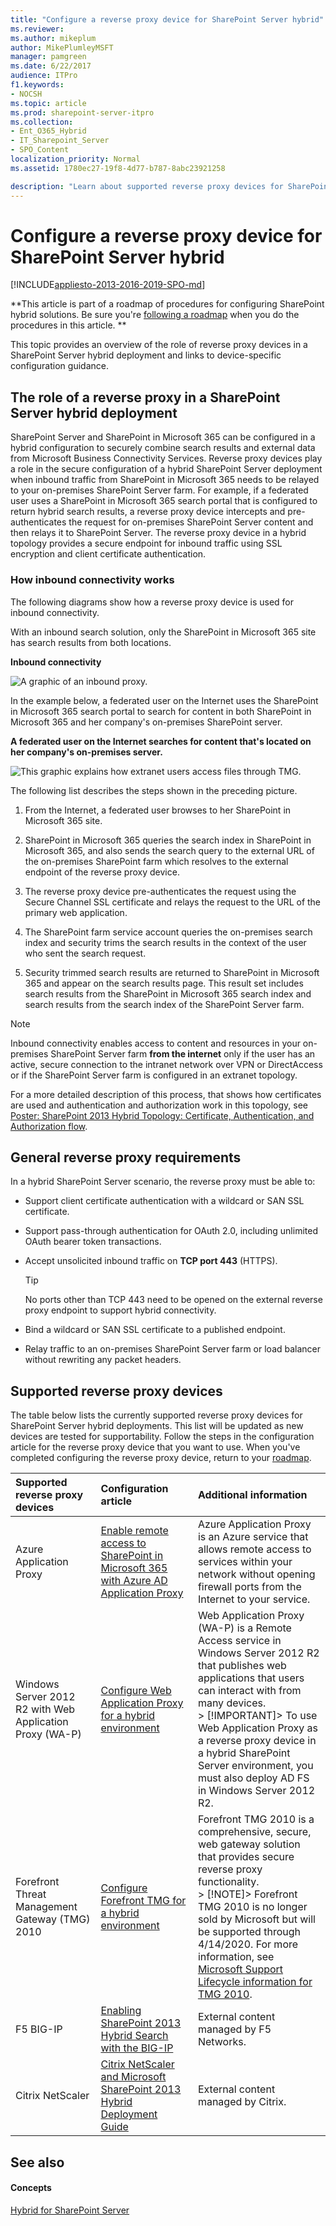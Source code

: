 ```yaml
---
title: "Configure a reverse proxy device for SharePoint Server hybrid"
ms.reviewer: 
ms.author: mikeplum
author: MikePlumleyMSFT
manager: pamgreen
ms.date: 6/22/2017
audience: ITPro
f1.keywords:
- NOCSH
ms.topic: article
ms.prod: sharepoint-server-itpro
ms.collection:
- Ent_O365_Hybrid
- IT_Sharepoint_Server
- SPO_Content
localization_priority: Normal
ms.assetid: 1780ec27-19f8-4d77-b787-8abc23921258

description: "Learn about supported reverse proxy devices for SharePoint Server hybrid deployments."
---
```


# Configure a reverse proxy device for SharePoint Server hybrid

[!INCLUDE[appliesto-2013-2016-2019-SPO-md](../includes/appliesto-2013-2016-2019-SPO-md.md)] 
  
 **This article is part of a roadmap of procedures for configuring SharePoint hybrid solutions. Be sure you're [following a roadmap](configuration-roadmaps.md) when you do the procedures in this article. **
  
This topic provides an overview of the role of reverse proxy devices in a SharePoint Server hybrid deployment and links to device-specific configuration guidance.
  
    
## The role of a reverse proxy in a SharePoint Server hybrid deployment
<a name="role"> </a>

SharePoint Server and SharePoint in Microsoft 365 can be configured in a hybrid configuration to securely combine search results and external data from Microsoft Business Connectivity Services. Reverse proxy devices play a role in the secure configuration of a hybrid SharePoint Server deployment when inbound traffic from SharePoint in Microsoft 365 needs to be relayed to your on-premises SharePoint Server farm. For example, if a federated user uses a SharePoint in Microsoft 365 search portal that is configured to return hybrid search results, a reverse proxy device intercepts and pre-authenticates the request for on-premises SharePoint Server content and then relays it to SharePoint Server. The reverse proxy device in a hybrid topology provides a secure endpoint for inbound traffic using SSL encryption and client certificate authentication.
  
### How inbound connectivity works

The following diagrams show how a reverse proxy device is used for inbound connectivity.
  
With an inbound search solution, only the SharePoint in Microsoft 365 site has search results from both locations.
  
**Inbound connectivity**

![A graphic of an inbound proxy.](../media/Inbound.gif)
  
In the example below, a federated user on the Internet uses the SharePoint in Microsoft 365 search portal to search for content in both SharePoint in Microsoft 365 and her company's on-premises SharePoint server.
  
**A federated user on the Internet searches for content that's located on her company's on-premises server.**

![This graphic explains how extranet users access files through TMG.](../media/Extranet_users_through_TMG.gif)
  
The following list describes the steps shown in the preceding picture.
  
1. From the Internet, a federated user browses to her SharePoint in Microsoft 365 site.
    
2. SharePoint in Microsoft 365 queries the search index in SharePoint in Microsoft 365, and also sends the search query to the external URL of the on-premises SharePoint farm which resolves to the external endpoint of the reverse proxy device.
    
3. The reverse proxy device pre-authenticates the request using the Secure Channel SSL certificate and relays the request to the URL of the primary web application.
    
4. The SharePoint farm service account queries the on-premises search index and security trims the search results in the context of the user who sent the search request.
    
5. Security trimmed search results are returned to SharePoint in Microsoft 365 and appear on the search results page. This result set includes search results from the SharePoint in Microsoft 365 search index and search results from the search index of the SharePoint Server farm.
    
> [!NOTE]
> Inbound connectivity enables access to content and resources in your on-premises SharePoint Server farm **from the internet** only if the user has an active, secure connection to the intranet network over VPN or DirectAccess or if the SharePoint Server farm is configured in an extranet topology. 
  
For a more detailed description of this process, that shows how certificates are used and authentication and authorization work in this topology, see [Poster: SharePoint 2013 Hybrid Topology: Certificate, Authentication, and Authorization flow](https://go.microsoft.com/fwlink/?LinkId=392320).
  
## General reverse proxy requirements
<a name="requirements"> </a>

In a hybrid SharePoint Server scenario, the reverse proxy must be able to:
  
- Support client certificate authentication with a wildcard or SAN SSL certificate.
    
- Support pass-through authentication for OAuth 2.0, including unlimited OAuth bearer token transactions.
    
- Accept unsolicited inbound traffic on **TCP port 443** (HTTPS). 
    
    > [!TIP]
    > No ports other than TCP 443 need to be opened on the external reverse proxy endpoint to support hybrid connectivity. 
  
- Bind a wildcard or SAN SSL certificate to a published endpoint.
    
- Relay traffic to an on-premises SharePoint Server farm or load balancer without rewriting any packet headers.
    
## Supported reverse proxy devices
<a name="devices"> </a>

The table below lists the currently supported reverse proxy devices for SharePoint Server hybrid deployments. This list will be updated as new devices are tested for supportability. Follow the steps in the configuration article for the reverse proxy device that you want to use. When you've completed configuring the reverse proxy device, return to your [roadmap](configuration-roadmaps.md).
  
|**Supported reverse proxy devices**|**Configuration article**|**Additional information**|
|:-----|:-----|:-----|
|Azure Application Proxy|[Enable remote access to SharePoint in Microsoft 365 with Azure AD Application Proxy](https://docs.microsoft.com/azure/active-directory/manage-apps/application-proxy-integrate-with-sharepoint-server)|Azure Application Proxy is an Azure service that allows remote access to services within your network without opening firewall ports from the Internet to your service.|
|Windows Server 2012 R2 with Web Application Proxy (WA-P)  <br/> |[Configure Web Application Proxy for a hybrid environment](configure-web-application-proxy-for-a-hybrid-environment.md) <br/> |Web Application Proxy (WA-P) is a Remote Access service in Windows Server 2012 R2 that publishes web applications that users can interact with from many devices.  <br/> > [!IMPORTANT]> To use Web Application Proxy as a reverse proxy device in a hybrid SharePoint Server environment, you must also deploy AD FS in Windows Server 2012 R2.           |
|Forefront Threat Management Gateway (TMG) 2010  <br/> |[Configure Forefront TMG for a hybrid environment](configure-forefront-tmg-for-a-hybrid-environment.md) <br/> |Forefront TMG 2010 is a comprehensive, secure, web gateway solution that provides secure reverse proxy functionality.  <br/> > [!NOTE]> Forefront TMG 2010 is no longer sold by Microsoft but will be supported through 4/14/2020. For more information, see [Microsoft Support Lifecycle information for TMG 2010](https://support.microsoft.com/lifecycle/default.aspx?LN=en-us&amp;p1=14873&amp;x=13&amp;y=9).           |
|F5 BIG-IP  <br/> |[Enabling SharePoint 2013 Hybrid Search with the BIG-IP](https://devcentral.f5.com/articles/enabling-sharepoint-2013-hybrid-search-with-the-big-ip) <br/> |External content managed by F5 Networks.  <br/> |
|Citrix NetScaler  <br/> |[Citrix NetScaler and Microsoft SharePoint 2013 Hybrid Deployment Guide](https://www.citrix.com/content/dam/citrix/en_us/documents/products-solutions/deployment-guide-netscaler-office-365-en.pdf) <br/> |External content managed by Citrix.  <br/> |
   
## See also
<a name="devices"> </a>

#### Concepts

[Hybrid for SharePoint Server](hybrid.md)

